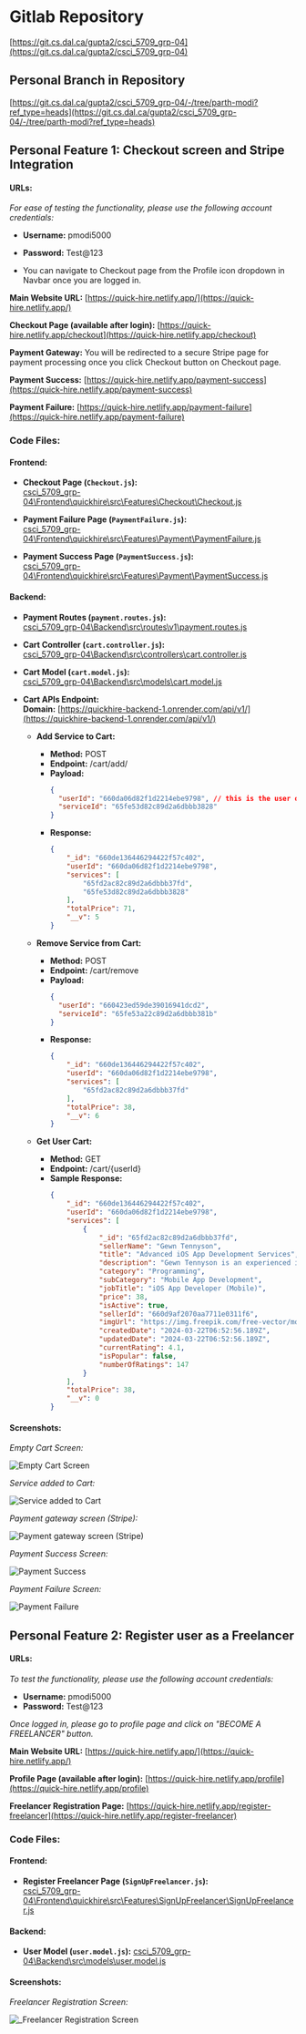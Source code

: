 # Gitlab Repository

[https://git.cs.dal.ca/gupta2/csci_5709_grp-04](https://git.cs.dal.ca/gupta2/csci_5709_grp-04)

## Personal Branch in Repository

[https://git.cs.dal.ca/gupta2/csci_5709_grp-04/-/tree/parth-modi?ref_type=heads](https://git.cs.dal.ca/gupta2/csci_5709_grp-04/-/tree/parth-modi?ref_type=heads)

## Personal Feature 1: Checkout screen and Stripe Integration

#### URLs:

_For ease of testing the functionality, please use the following account credentials:_

- **Username:** pmodi5000
- **Password:** Test@123

- You can navigate to Checkout page from the Profile icon dropdown in Navbar once you are logged in.

**Main Website URL:** [https://quick-hire.netlify.app/](https://quick-hire.netlify.app/)

**Checkout Page (available after login):** [https://quick-hire.netlify.app/checkout](https://quick-hire.netlify.app/checkout)

**Payment Gateway:** You will be redirected to a secure Stripe page for payment processing once you click Checkout button on Checkout page.

**Payment Success:** [https://quick-hire.netlify.app/payment-success](https://quick-hire.netlify.app/payment-success)

**Payment Failure:** [https://quick-hire.netlify.app/payment-failure](https://quick-hire.netlify.app/payment-failure)

### Code Files:

#### Frontend:

- **Checkout Page (`Checkout.js`):**  
  [csci_5709_grp-04\Frontend\quickhire\src\Features\Checkout\Checkout.js](https://git.cs.dal.ca/gupta2/csci_5709_grp-04/-/blob/main/Frontend/quickhire/src/Features/Checkout/Checkout.js?ref_type=heads)

- **Payment Failure Page (`PaymentFailure.js`):**  
  [csci_5709_grp-04\Frontend\quickhire\src\Features\Payment\PaymentFailure.js](https://git.cs.dal.ca/gupta2/csci_5709_grp-04/-/blob/main/Frontend/quickhire/src/Features/Payment/PaymentFailure.js?ref_type=heads)

- **Payment Success Page (`PaymentSuccess.js`):**  
  [csci_5709_grp-04\Frontend\quickhire\src\Features\Payment\PaymentSuccess.js](https://git.cs.dal.ca/gupta2/csci_5709_grp-04/-/blob/main/Frontend/quickhire/src/Features/Payment/PaymentSuccess.js?ref_type=heads)

#### Backend:

- **Payment Routes (`payment.routes.js`):**  
  [csci_5709_grp-04\Backend\src\routes\v1\payment.routes.js](https://git.cs.dal.ca/gupta2/csci_5709_grp-04/-/blob/main/Backend/src/routes/v1/payment.routes.js?ref_type=heads)

- **Cart Controller (`cart.controller.js`):**  
  [csci_5709_grp-04\Backend\src\controllers\cart.controller.js](https://git.cs.dal.ca/gupta2/csci_5709_grp-04/-/blob/main/Backend/src/controllers/cart.controller.js?ref_type=heads)

- **Cart Model (`cart.model.js`):**  
  [csci_5709_grp-04\Backend\src\models\cart.model.js](https://git.cs.dal.ca/gupta2/csci_5709_grp-04/-/blob/main/Backend/src/models/cart.model.js?ref_type=heads)

- **Cart APIs Endpoint:**  
  **Domain:** [https://quickhire-backend-1.onrender.com/api/v1/](https://quickhire-backend-1.onrender.com/api/v1/)
  
  - **Add Service to Cart:**
    - **Method:** POST
    - **Endpoint:** /cart/add/
    - **Payload:**
      ```json
      {
        "userId": "660da06d82f1d2214ebe9798", // this is the user of the given user account
        "serviceId": "65fe53d82c89d2a6dbbb3828"
      }
      ```
    - **Response:**
      ```json
      {
          "_id": "660de136446294422f57c402", 
          "userId": "660da06d82f1d2214ebe9798",
          "services": [
              "65fd2ac82c89d2a6dbbb37fd",
              "65fe53d82c89d2a6dbbb3828"
          ],
          "totalPrice": 71,
          "__v": 5
      }
      ```
  
  - **Remove Service from Cart:**
    - **Method:** POST
    - **Endpoint:** /cart/remove
    - **Payload:**
      ```json
      {
        "userId": "660423ed59de39016941dcd2",
        "serviceId": "65fe53a22c89d2a6dbbb381b"
      }
      ```
    - **Response:**
      ```json
      {
          "_id": "660de136446294422f57c402",
          "userId": "660da06d82f1d2214ebe9798",
          "services": [
              "65fd2ac82c89d2a6dbbb37fd"
          ],
          "totalPrice": 38,
          "__v": 6
      }
      ```
  
  - **Get User Cart:**
    - **Method:** GET
    - **Endpoint:** /cart/{userId}
    - **Sample Response:**
      ```json
      {
          "_id": "660de136446294422f57c402",
          "userId": "660da06d82f1d2214ebe9798",
          "services": [
              {
                  "_id": "65fd2ac82c89d2a6dbbb37fd",
                  "sellerName": "Gewn Tennyson",
                  "title": "Advanced iOS App Development Services",
                  "description": "Gewn Tennyson is an experienced iOS developer known for her problem-solving skills and dedication to delivering top-notch solutions. Her proficiency in Swift and extensive knowledge of iOS frameworks allow her to develop robust and scalable applications. Gwen's commitment to excellence and ability to adapt to new technologies make her a valuable asset in any iOS development project.",
                  "category": "Programming",
                  "subCategory": "Mobile App Development",
                  "jobTitle": "iOS App Developer (Mobile)",
                  "price": 38,
                  "isActive": true,
                  "sellerId": "660d9af2070aa7711e0311f6",
                  "imgUrl": "https://img.freepik.com/free-vector/mobile-app-development-isometric-background-with-composition-smartphone-screens-with-3d-app-icons-connections-vector-illustration_1284-77301.jpg?t=st=1711074754~exp=1711078354~hmac=d7a10c78fbfb2e0278064a532d4f414cb56e259636f08ba7bfb61a0c473b8e7c&w=1480",
                  "createdDate": "2024-03-22T06:52:56.189Z",
                  "updatedDate": "2024-03-22T06:52:56.189Z",
                  "currentRating": 4.1,
                  "isPopular": false,
                  "numberOfRatings": 147
              }
          ],
          "totalPrice": 38,
          "__v": 0
      }
      ```

#### Screenshots:

_Empty Cart Screen:_

![Empty Cart Screen](./public/screenshots/EmptyCartScreen.jpeg)

_Service added to Cart:_

![Service added to Cart](./public/screenshots/CartScreen.jpeg)

_Payment gateway screen (Stripe):_

![Payment gateway screen (Stripe)](./public/screenshots/StripeIntegration.jpeg)

_Payment Success Screen:_

![Payment Success](./public/screenshots/PaymentSuccessScreen.jpeg)

_Payment Failure Screen:_

![Payment Failure](./public/screenshots/PaymentFailureScreen.jpeg)

## Personal Feature 2: Register user as a Freelancer

#### URLs:

_To test the functionality, please use the following account credentials:_

- **Username:** pmodi5000
- **Password:** Test@123

_Once logged in, please go to profile page and click on "BECOME A FREELANCER" button._

**Main Website URL:** [https://quick-hire.netlify.app/](https://quick-hire.netlify.app/)

**Profile Page (available after login):** [https://quick-hire.netlify.app/profile](https://quick-hire.netlify.app/profile)

**Freelancer Registration Page:** [https://quick-hire.netlify.app/register-freelancer](https://quick-hire.netlify.app/register-freelancer)

### Code Files:

#### Frontend:

- **Register Freelancer Page (`SignUpFreelancer.js`):**  
  [csci_5709_grp-04\Frontend\quickhire\src\Features\SignUpFreelancer\SignUpFreelancer.js](https://git.cs.dal.ca/gupta2/csci_5709_grp-04/-/blob/main/Frontend/quickhire/src/Features/SignUpFreelancer/SignUpFreelancer.js?ref_type=heads)

#### Backend:

- **User Model (`user.model.js`):**
  [csci_5709_grp-04\Backend\src\models\user.model.js](https://git.cs.dal.ca/gupta2/csci_5709_grp-04/-/blob/main/Backend/src/routes/v1/payment.routes.js?ref_type=heads)

#### Screenshots:

_Freelancer Registration Screen:_

![_Freelancer Registration Screen](./public/screenshots/FreelancerRegistration.jpeg)
